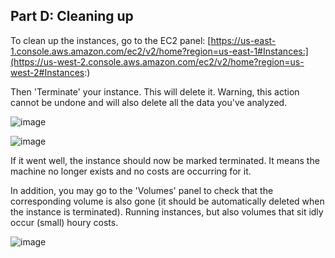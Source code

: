 
## Part D: Cleaning up

To clean up the instances, go to the EC2 panel: [https://us-east-1.console.aws.amazon.com/ec2/v2/home?region=us-east-1#Instances:](https://us-west-2.console.aws.amazon.com/ec2/v2/home?region=us-west-2#Instances:)

Then 'Terminate' your instance. This will delete it. Warning, this action cannot be undone and will also delete all the data you've analyzed.

![image](https://user-images.githubusercontent.com/1218301/185647144-165eedd5-86d1-47f7-9bf2-18b2903e1612.png)

![image](https://user-images.githubusercontent.com/1218301/185647192-154ac88d-563a-4d48-b9bb-d4cd8d962c10.png)

If it went well, the instance should now be marked terminated. It means the machine no longer exists and no costs are occurring for it.

In addition, you may go to the 'Volumes' panel to check that the corresponding volume is also gone (it should be automatically deleted when the instance is terminated). Running instances, but also volumes that sit idly occur (small) houry costs.

![image](https://user-images.githubusercontent.com/1218301/185647941-db982fd5-d2a0-41db-bafb-0c2202b119ac.png)

